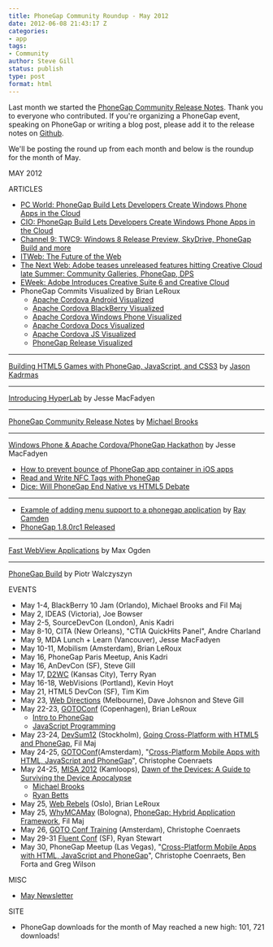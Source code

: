 ```yaml
---
title: PhoneGap Community Roundup - May 2012
date: 2012-06-08 21:43:17 Z
categories:
- app
tags:
- Community
author: Steve Gill
status: publish
type: post
format: html
---
```


Last month we started the [PhoneGap Community Release Notes](http://phonegap.com/2012/05/18/phonegap-community-release-notes/). Thank you to everyone who contributed. If you're organizing a PhoneGap event, speaking on PhoneGap or writing a blog post, please add it to the release notes on [Github](https://github.com/phonegap/phonegap-community).

We'll be posting the round up from each month and below is the roundup for the month of May.

MAY 2012

ARTICLES

* [PC World: PhoneGap Build Lets Developers Create Windows Phone Apps in the Cloud](http://bit.ly/KpiBu6)
* [CIO: PhoneGap Build Lets Developers Create Windows Phone Apps in the Cloud](http://bit.ly/KtppYl)
* [Channel 9: TWC9: Windows 8 Release Preview, SkyDrive, PhoneGap Build and more](http://bit.ly/JdqjIV)
* [ITWeb: The Future of the Web](http://bit.ly/IDplKY)
* [The Next Web: Adobe teases unreleased features hitting Creative Cloud late Summer: Community Galleries, PhoneGap, DPS](http://tnw.co/JnHntG)
* [EWeek: Adobe Introduces Creative Suite 6 and Creative Cloud](http://bit.ly/IQVglt)
* PhoneGap Commits Visualized by Brian LeRoux
  * [Apache Cordova Android Visualized](http://www.youtube.com/watch?v=NTDAeRMM7JA&list=UUPBOQy9GeYLWQCH3Kp3OZMA&index=3&feature=plcp)
  * [Apache Cordova BlackBerry Visualized](http://www.youtube.com/watch?v=d-R2CJZXHQM&list=UUPBOQy9GeYLWQCH3Kp3OZMA&index=5&feature=plcp)
  * [Apache Cordova Windows Phone Visualized](http://www.youtube.com/watch?v=eZ2pKTmf_EI&list=UUPBOQy9GeYLWQCH3Kp3OZMA&index=4&feature=plcp)
  * [Apache Cordova Docs Visualized](http://www.youtube.com/watch?v=FdxjD9MUfXw&list=UUPBOQy9GeYLWQCH3Kp3OZMA&index=1&feature=plcp)
  * [Apache Cordova JS Visualized](http://www.youtube.com/watch?v=RQqUm23Cjy8&list=UUPBOQy9GeYLWQCH3Kp3OZMA&index=6&feature=plcp)
  * [PhoneGap Release Visualized](http://www.youtube.com/watch?v=ZX5pT8WMsxQ&list=UUPBOQy9GeYLWQCH3Kp3OZMA&index=2&feature=plcp)

---

[Building HTML5 Games with PhoneGap, JavaScript, and CSS3](http://dl.dropbox.com/u/21521496/cf.objective/index.html) by [Jason Kadrmas](http://twitter.com/itooamaneatguy)

---

[Introducing HyperLab](http://www.risingj.com/archives/227) by Jesse MacFadyen

---

[PhoneGap Community Release Notes](http://phonegap.com/2012/05/18/phonegap-community-release-notes/) by [Michael Brooks](http://twitter.com/mwbrooks)

---

[Windows Phone & Apache Cordova/PhoneGap Hackathon](http://phonegap.com/2012/05/22/windows-phone-apache-cordovaphonegap-hackathon/) by Jesse MacFadyen

* [How to prevent bounce of PhoneGap app container in iOS apps](http://gregsramblings.com/2012/05/14/phonegap-howto-prevent-bounce-uiwebviewbounce/)
* [Read and Write NFC Tags with PhoneGap](http://blog.chariotsolutions.com/2012/05/read-and-write-nfc-tags-with-phonegap.html)
* [Dice: Will PhoneGap End Native vs HTML5 Debate](http://news.dice.com/2012/05/30/will-phonegap-end-native-vs-html5-debate/)

---

* [Example of adding menu support to a phonegap application](http://www.raymondcamden.com/index.cfm/2012/5/30/Example-of-adding-menu-support-to-a-PhoneGap-Application) by [Ray Camden](http://twitter.com/cfjedimaster)
* [PhoneGap 1.8.0rc1 Released](http://phonegap.com/2012/05/30/phonegap-1-8-0rc1-released/)

---

[Fast WebView Applications](http://maxogden.com/fast-webview-applications) by Max Ogden

---

[PhoneGap Build](http://outof.me/html5-for-app-developers-phonegap-build/) by Piotr Walczyszyn

EVENTS

* May 1-4, BlackBerry 10 Jam (Orlando), Michael Brooks and Fil Maj
* May 2, IDEAS (Victoria), Joe Bowser
* May 2-5, SourceDevCon (London), Anis Kadri
* May 8-10, CITA (New Orleans), "CTIA QuickHits Panel", Andre Charland
* May 9, MDA Lunch + Learn (Vancouver), Jesse MacFadyen
* May 10-11, Mobilism (Amsterdam), Brian LeRoux
* May 16, PhoneGap Paris Meetup, Anis Kadri
* May 16, AnDevCon (SF), Steve Gill
* May 17, [D2WC](http://d2wc.com/sessions.html) (Kansas City), Terry Ryan
* May 16-18, WebVisions (Portland), Kevin Hoyt
* May 21, HTML5 DevCon (SF), Tim Kim
* May 23, [Web Directions](http://www.webdirections.org/) (Melbourne), Dave Johsnon and Steve Gill
* May 22-23, [GOTOConf](http://gotocon.com/cph-2012/) (Copenhagen), Brian LeRoux
  * [Intro to PhoneGap](http://gotocon.com/cph-2012/presentation/Intro%20to%20PhoneGap)
  * [JavaScript Programming](http://gotocon.com/cph-2012/presentation/JavaScript%20programming%20with%20Brian%20LeRoux)
* May 23-24, [DevSum12](http://devsum.se/) (Stockholm), [Going Cross-Platform with HTML5 and PhoneGap](http://devsum.se/talare/fil-maj/), Fil Maj
* May 24-25, [GOTOConf](http://gotocon.com/amsterdam-2012/)(Amsterdam), "[Cross-Platform Mobile Apps with HTML, JavaScript and PhoneGap](http://gotocon.com/amsterdam-2012/presentation/Cross-Platform%20Mobile%20Apps%20with%20HTML,%20JavaScript%20and%20PhoneGap)", Christophe Coenraets
* May 24-25, [MISA 2012](http://www.misa.bc.ca/news/news.php?id=75) (Kamloops), [Dawn of the Devices: A Guide to Surviving the Device Apocalypse](http://www.slideshare.net/mwbrooks/dawn-of-the-devices-13107758)
  * [Michael Brooks](http://twitter.com/mwbrooks)
  * [Ryan Betts](http://twitter.com/hitsmachines)
* May 25, [Web Rebels](http://webrebels.org/) (Oslo), Brian LeRoux
* May 25, [WhyMCAMay](http://www.whymca.org/) (Bologna), [PhoneGap: Hybrid Application Framework](http://www.whymca.org/intervento/phonegap-hybrid-application-framework), Fil Maj
* May 26, [GOTO Conf Training](http://gotocon.com/amsterdam-2012/presentations/show_presentation.jsp?oid=4235) (Amsterdam), Christophe Coenraets
* May 29-31 [Fluent Conf](http://fluentconf.com/fluent2012) (SF), Ryan Stewart
* May 30, PhoneGap Meetup (Las Vegas), "[Cross-Platform Mobile Apps with HTML, JavaScript and PhoneGap](http://www.meetup.com/adobeweb/events/59269662/?eventId=59269662&action=detail)", Christophe Coenraets, Ben Forta and Greg Wilson

MISC

* [May Newsletter](http://createsend.com/t/y-681B46B98AFC0962)

SITE

* PhoneGap downloads for the month of May reached a new high: 101, 721 downloads!
